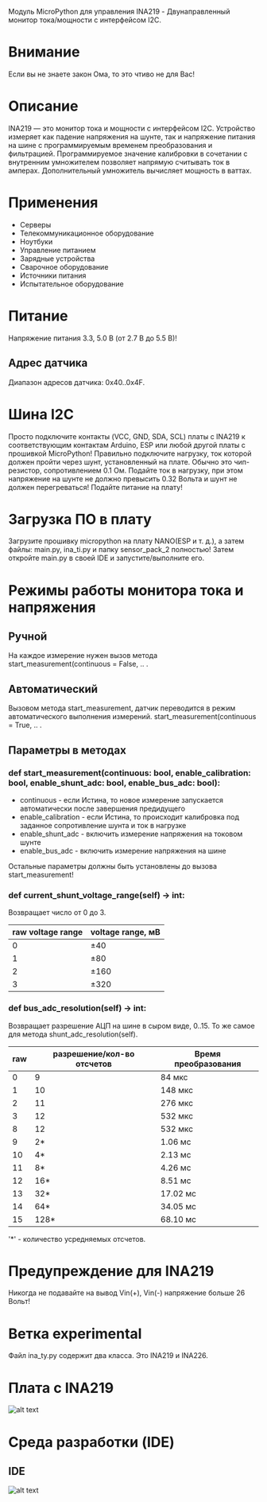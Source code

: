 Модуль MicroPython для управления INA219 - Двунаправленный монитор тока/мощности с интерфейсом I2C.

# Внимание
Если вы не знаете закон Ома, то это чтиво не для Вас!

# Описание
INA219 — это монитор тока и мощности с интерфейсом I2C. Устройство измеряет как падение напряжения на шунте, так и 
напряжение питания на шине с программируемым временем преобразования и фильтрацией. Программируемое значение калибровки 
в сочетании с внутренним умножителем позволяет напрямую считывать ток в амперах. Дополнительный умножитель вычисляет мощность в ваттах.

# Применения
* Серверы
* Телекоммуникационное оборудование
* Ноутбуки
* Управление питанием
* Зарядные устройства
* Сварочное оборудование
* Источники питания
* Испытательное оборудование

# Питание
Напряжение питания 3.3, 5.0 В (от 2.7 В до 5.5 В)!

## Адрес датчика
Диапазон адресов датчика: 0x40..0x4F.

# Шина I2C
Просто подключите контакты (VCC, GND, SDA, SCL) платы с INA219 к соответствующим контактам Arduino, 
ESP или любой другой платы с прошивкой MicroPython! Правильно подключите нагрузку, ток которой должен пройти через шунт,
установленный на плате. Обычно это чип-резистор, сопротивлением 0.1 Ом. Подайте ток в нагрузку, при этом напряжение на шунте
не должно превысить 0.32 Вольта и шунт не должен перегреваться! 
Подайте питание на плату!

# Загрузка ПО в плату
Загрузите прошивку micropython на плату NANO(ESP и т. д.), а затем файлы: main.py, ina_ti.py и папку sensor_pack_2 полностью!
Затем откройте main.py в своей IDE и запустите/выполните его.

# Режимы работы монитора тока и напряжения
## Ручной
На каждое измерение нужен вызов метода start_measurement(continuous = False, .. .

## Автоматический
Вызовом метода start_measurement, датчик переводится в режим автоматического выполнения измерений. start_measurement(continuous = True, .. .

## Параметры в методах
### def start_measurement(continuous: bool, enable_calibration: bool, enable_shunt_adc: bool, enable_bus_adc: bool): 

* continuous - если Истина, то новое измерение запускается автоматически после завершения предидущего
* enable_calibration - если Истина, то происходит калибровка под заданное сопротивление шунта и ток в нагрузке
* enable_shunt_adc - включить измерение напряжения на токовом шунте
* enable_bus_adc - включить измерение напряжения на шине

Остальные параметры должны быть установлены до вызова start_measurement! 

### def current_shunt_voltage_range(self) -> int:
Возвращает число от 0 до 3.   

| raw voltage range | voltage range, мВ |
|-------------------|-------------------|
| 0                 | ±40               |	
| 1                 | ±80               |
| 2                 | ±160	             |   
| 3                 | ±320	             |

### def bus_adc_resolution(self) -> int:
Возвращает разрешение АЦП на шине в сыром виде, 0..15. То же самое для метода shunt_adc_resolution(self).

| raw | разрешение/кол-во отсчетов | Время преобразования |
|-----|----------------------------|----------------------|
| 0   | 9                          | 84 мкс               |
| 1   | 10                         | 148 мкс              |
| 2   | 11	                        | 276 мкс              |
| 3   | 12	                        | 532 мкс              |
| 8   | 12                         | 532 мкс              |
| 9   | 2*	                        | 1.06 мс              |
| 10  | 4*	                        | 2.13 мс              |
| 11  | 8*	                        | 4.26 мс              |
| 12  | 16*                        | 8.51 мс              |
| 13  | 32*                        | 17.02 мс             |
| 14  | 64*                        | 34.05 мс             |
| 15  | 128*                       | 68.10 мс             |

'*' - количество усредняемых отсчетов.

# Предупреждение для INA219
Никогда не подавайте на вывод Vin(+), Vin(-) напряжение больше 26 Вольт!

# Ветка experimental
Файл ina_ty.py содержит два класса. Это INA219 и INA226.

# Плата с INA219
![alt text](https://github.com/octaprog7/INA_TI/blob/master/pics/board.jpg)
# Среда разработки (IDE)
## IDE
![alt text](https://github.com/octaprog7/INA_TI/blob/master/pics/ide_0.png)
